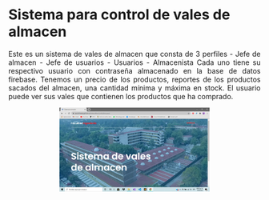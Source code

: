 # Sistema para control de vales de almacen


<p align=" justify">
 Este es un sistema de vales de almacen que consta de 3 perfiles
  - Jefe de almacen
  - Jefe de usuarios
  - Usuarios
  - Almacenista
 Cada uno tiene su respectivo usuario con contraseña almacenado en la base de datos firebase. Tenemos un precio de los productos, reportes de los productos sacados del almacen, una cantidad mínima y máxima en stock. El usuario puede ver sus vales que contienen los productos que ha comprado. 
</p>

<div align="center">
	<img src="Imagenes/portada.png" alt="Inicio" width="300"/>
</div>
